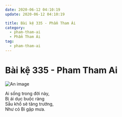 ```yaml
---
date: 2020-06-12 04:10:19
update: 2020-06-12 04:10:19

title: Bài kệ 335 - Phẩm Tham Ái
category:
  - pham-tham-ai
  - Phẩm Tham Ái
tag:
  - pham-tham-ai
---
```


# Bài kệ 335 - Pham Tham Ai

![An image](/img/pham-tham-ai/pham-tham-ai-335.jpg)

Ai sống trong đời này,<br>Bị ái dục buộc ràng<br>Sầu khổ sẽ tăng trưởng,<br>Như cỏ Bi gặp mưa.<br>
